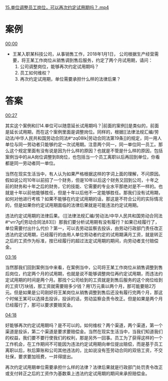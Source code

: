[15.单位调整员工岗位，可以再次约定试用期吗？.mp4](file:///E:%5C法律实务%5CA314【游本春】【20小时200讲】劳动纠纷维权指南及企业风控管控宝典（200讲劳动合同签订法律风险防范与合规管理）%5C15.单位调整员工岗位，可以再次约定试用期吗？.mp4)
# 案例
[00:00](file:///E:%5C法律实务%5CA314【游本春】【20小时200讲】劳动纠纷维权指南及企业风控管控宝典（200讲劳动合同签订法律风险防范与合规管理）%5C15.单位调整员工岗位，可以再次约定试用期吗？.mp4#t=00:00)

- 王某入职某科技公司，从事销售工作，2018年1月1日，     公司根据生产经营需要，将王某工作岗位从销售调到售后服务，约定了两个月试用期，请问：
	1. 公司调整岗位，能够再次约定试用期吗？
	2. 员工如何维权？
	3. 再次约定试用期，单位需要承担什么样的法律后果？
# 答案
[00:27](file:///E:/%5C%E6%B3%95%E5%BE%8B%E5%AE%9E%E5%8A%A1%5CA314%E3%80%90%E6%B8%B8%E6%9C%AC%E6%98%A5%E3%80%91%E3%80%9020%E5%B0%8F%E6%97%B6200%E8%AE%B2%E3%80%91%E5%8A%B3%E5%8A%A8%E7%BA%A0%E7%BA%B7%E7%BB%B4%E6%9D%83%E6%8C%87%E5%8D%97%E5%8F%8A%E4%BC%81%E4%B8%9A%E9%A3%8E%E6%8E%A7%E7%AE%A1%E6%8E%A7%E5%AE%9D%E5%85%B8%EF%BC%88200%E8%AE%B2%E5%8A%B3%E5%8A%A8%E5%90%88%E5%90%8C%E7%AD%BE%E8%AE%A2%E6%B3%95%E5%BE%8B%E9%A3%8E%E9%99%A9%E9%98%B2%E8%8C%83%E4%B8%8E%E5%90%88%E8%A7%84%E7%AE%A1%E7%90%86%EF%BC%89%5C15.%E5%8D%95%E4%BD%8D%E8%B0%83%E6%95%B4%E5%91%98%E5%B7%A5%E5%B2%97%E4%BD%8D%EF%BC%8C%E5%8F%AF%E4%BB%A5%E5%86%8D%E6%AC%A1%E7%BA%A6%E5%AE%9A%E8%AF%95%E7%94%A8%E6%9C%9F%E5%90%97%EF%BC%9F.mp4#t=27.179319)

其实这个案例和[[14.单位可以随意延长试用期吗？|前面的案例]]是类似的，前面是延长试用期，而在这个案例里面是调整岗位。同样的，根据[[法律法规汇编/劳动法/中华人民共和国劳动合同法#^zq08lk|劳动合同法第19条]]的规定，同一用人单位与同一劳动者只能够约定一次试用期。注意两个同一，同一单位同一员工。那么这个规定里面有没有说是因为什么样的原因？也就是不管是什么样的原因，包括案例当中的从A岗位调整到B岗位，也包括当一个员工离职以后再回到单位，你看都是同一劳动者同一单位。

当然在现实生活当中，有人认为如果严格根据这样的字词上面的理解，不问原因。假如说公司10年以前招了一个财务，但是10年以后这个财务又回到公司，十年之前的财务和十年之后的财务，它的技能、它需要的专业水平那绝对是不一样的。也就是十年以前他能够胜任，但是十年以后他不一定能够胜任。那我们没有试用期，如何对他进行考核？如果不能够在约定试用期的话，那这是不符合公司的实际情况的，但是如果你约定试用期面临的法律后果就是可能违法约定试用期。

违法约定试用期的法律后果。（[[法律法规汇编/劳动法/中华人民共和国劳动合同法#^vrr7gf|劳动合同法83]]）那我们要分析试用期有没有履行？如果已经履行了，单位需要付出什么代价？第一，可以去劳动监察去投诉，由劳动行政部门责任改正违法约定试用期，已经履行的由用人单位劳动者约定的试用期满月工资，就是转正之后的工资作为标准，按已经履行的超过法定试用期的期间，向劳动者支付赔偿金。

[03:16](file:///E:%5C法律实务%5CA314【游本春】【20小时200讲】劳动纠纷维权指南及企业风控管控宝典（200讲劳动合同签订法律风险防范与合规管理）%5C15.单位调整员工岗位，可以再次约定试用期吗？.mp4#t=03:16)

当然那我们回到案例当中来看，在案例当中，公司将王某工作岗位从销售调整到售后岗位，约定两个月的试用期，也就是说不能够调整岗位再约定试用期，而违法约定试用期的时间是两个月。那找个公司给到的工资就是到售后服务的这个岗位给到的工资1万块钱，那工资就需要赔多少钱？用1万元乘以两个月，那可能要赔2万元。但是如果是公司刚好将王某岗位从销售调整到售后还没有履行完两个月，那这个时候王某可以选择去投诉，投诉的话，劳动监察会责令改正。但是如果是两个月已经履行了，那可以要求要赔奖金。

[04:18](file:///E:%5C法律实务%5CA314【游本春】【20小时200讲】劳动纠纷维权指南及企业风控管控宝典（200讲劳动合同签订法律风险防范与合规管理）%5C15.单位调整员工岗位，可以再次约定试用期吗？.mp4#t=04:18)

好能够再次约定试用期吗？是不可以的。如何维权？两个渠道，两个渠道，第一个渠道是投诉，第二个渠道是要求要赔偿金。当然在现实生活当中，当我们知道我们的权益，我们要不要行使我们的权利，那是另外一回事。员工为了获得这样的一个工作机会，在工作期间不可能因为违法约定试用期向单位提出赔偿，而是基于员工离职以后，秋后算账和公司其他违法的，比如说没有签劳动合同的双倍工资，不交社保，要求要加班费，一并得提出。

再次约定试用期单位需要承担什么样的法律？法律后果就是行政部门处罚责令改正或支付转正之后的工资作为基数乘上违法约定试用期的期间来承担赔偿金。